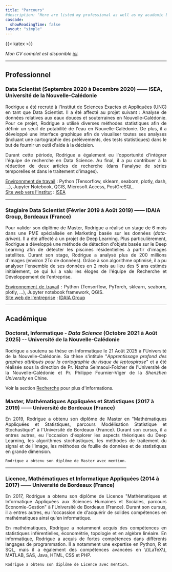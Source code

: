 ```yaml
---
title: "Parcours"
#description: "Here are listed my professional as well as my academic backgrounds."
cascade:
  showReadingTime: false
layout: "simple"
---
```

{{< katex >}}


_Mon CV complet est disponible [ici](resume.pdf)._

<hr>

## Professionnel

### Data Scientist (Septembre 2020 à Decembre 2020) —— ISEA, Université de la Nouvelle-Calédonie

<span style='text-align: justify;'>

Rodrigue a été recruté à l'Institut de Sciences Exactes et Appliquées (UNC) en tant que Data Scientist. Il a été affecté au projet suivant : Analyse de données relatives aux eaux douces et souterraines en Nouvelle-Calédonie. Pour ce projet, Rodrigue a utilisé diverses méthodes statistiques afin de définir un seuil de potabilité de l'eau en Nouvelle-Calédonie. De plus, il a développé une interface graphique afin de visualiser toutes ses analyses (incluant une cartographie des prélèvements, des tests statistiques) dans le but de fournir un outil d'aide à la décision.

Durant cette période, Rodrigue a également eu l'opportunité d'intégrer l'équipe de recherche en Data Science. Au final, il a pu contribuer à la rédaction de deux articles de recherche (dans l'analyse de séries temporelles et dans le traitement d'images).

<u>Environnment de travail</u> : Python (Tensorflow, sklearn, seaborn, plotly, dash, ...), Jupyter Notebook, QGIS, Microsoft Access, PostGreSQL.\
<u>Site web vers l'institut</u> : <a href="https://isea.unc.nc/" target="_blank">ISEA</a>

</span>

<hr style="width:75%">

### Stagiaire Data Scientist (Février 2019 à Août 2019) —— IDAIA Group, Bordeaux (France)

<span style='text-align: justify;'>

Pour valider son diplôme de Master, Rodrigue a réalisé un stage de 6 mois dans une PME spécialisée en Marketing basée sur les données (_data-driven_). Il a été affecté à un projet de Deep Learning. Plus particulièrement, Rodrigue a développé une méthode de détection d'objets basée sur le Deep Learning afin de détecter les piscines résidentielles à partir d'images satellites. Durant son stage, Rodrigue a analysé plus de 200 millions d'images (environ 2To de données). Grâce à son algorithme optimisé, il a pu analyser l'ensemble de ses données en 2 mois au lieu des 5 ans estimés initialement, ce qui lui a valu les éloges de l'équipe de Recherche et Développement de l'entreprise.

<u>Environnement de travail</u> : Python (Tensorflow, PyTorch, sklearn, seaborn, plotly, ...), Jupyter notebook framework, QGIS.\
<u>Site web de l'entreprise</u> : <a href="https://www.idaia.group/" target="_blank">IDAIA Group</a>

</span>

<hr>

## Académique

### Doctorat, Informatique - _Data Science_ (Octobre 2021 à Août 2025) -- Université de la Nouvelle-Calédonie

<span style='text-align: justify;'>

Rodrigue a soutenu sa thèse en Informatique le 21 Août 2025 à l'Université de la Nouvelle-Calédonie. Sa thèse s'intitule "_Apprentissage profond des graphes attribués pour la cartographie du risque de leptospirose_" et a été réalisée sous la direction de Pr. Nazha Selmaoui-Folcher de l'Université de la Nouvelle-Calédonie et Pr. Philippe Fournier-Viger de la _Shenzhen University_ en Chine.

Voir la section <a href="../research">Recherche</a> pour plus d'informations.

</span>

### Master, Mathématiques Appliquées et Statistiques (2017 à 2019) —— Université de Bordeaux (France)

<span style='text-align: justify;'>

En 2019, Rodrigue a obtenu son diplôme de Master en "Mathématiques Appliquées et Statistiques, parcours Modélisation Statistique et Stochastique" à l'Université de Bordeaux (France). Durant son cursus, il a entres autres, eu l'occasion d'explorer les aspects théoriques du Deep Learning, les algorithmes stochastiques, les méthodes de traitement du signal et de l'image, les méthodes de fouille de données et de statistiques en grande dimension.

    Rodrigue a obtenu son diplôme de Master avec mention.

</span>

<hr style="width:75%">

### Licence, Mathématiques et Informatique Appliquées (2014 à 2017) —— Université de Bordeaux (France)

<span style='text-align: justify;'>

En 2017, Rodrigue a obtenu son diplôme de Licence "Mathématiques et Informatique Appliquées aux Sciences Humaines et Sociales, parcours Économie-Gestion" à l'Université de Bordeaux (France). Durant son cursus, il a entres autres, eu l'occassion de d'acquérir de solides compétences en mathématiques ainsi qu'en informatique.

En mathématiques, Rodrigue a notamment acquis des compétences en statistiques inférentielles, économétrie, topologie et en algèbre linéaire.
En informatique, Rodrigue a acquis de fortes compétences dans différents langages de programmation. Il a notamment une expertise en Python, R et SQL, mais il a également des compétences avancées en \\(\LaTeX\\), MATLAB, SAS, Java, HTML, CSS et PHP.

    Rodrigue a obtenu son diplôme de Licence avec mention.

</span>
